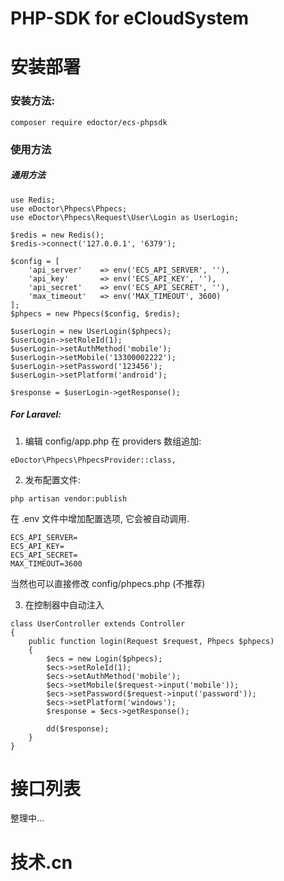 # PHP-SDK for eCloudSystem
# 安装部署
### 安装方法:
```
composer require edoctor/ecs-phpsdk
```
### 使用方法
##### 通用方法
```
use Redis;
use eDoctor\Phpecs\Phpecs;
use eDoctor\Phpecs\Request\User\Login as UserLogin;

$redis = new Redis();
$redis->connect('127.0.0.1', '6379');

$config = [
    'api_server'    => env('ECS_API_SERVER', ''),
    'api_key'       => env('ECS_API_KEY', ''),
    'api_secret'    => env('ECS_API_SECRET', ''),
    'max_timeout'   => env('MAX_TIMEOUT', 3600)
];
$phpecs = new Phpecs($config, $redis);

$userLogin = new UserLogin($phpecs);
$userLogin->setRoleId(1);
$userLogin->setAuthMethod('mobile');
$userLogin->setMobile('13300002222');
$userLogin->setPassword('123456');
$userLogin->setPlatform('android');

$response = $userLogin->getResponse();
```

##### For Laravel:
1. 编辑 config/app.php 在 providers 数组追加:
```
eDoctor\Phpecs\PhpecsProvider::class,
```
2. 发布配置文件:
```
php artisan vendor:publish
```
在 .env 文件中增加配置选项, 它会被自动调用.
```
ECS_API_SERVER=
ECS_API_KEY=
ECS_API_SECRET=
MAX_TIMEOUT=3600
```
当然也可以直接修改 config/phpecs.php (不推荐)

3. 在控制器中自动注入
```
class UserController extends Controller
{
    public function login(Request $request, Phpecs $phpecs)
    {
        $ecs = new Login($phpecs);
        $ecs->setRoleId(1);
        $ecs->setAuthMethod('mobile');
        $ecs->setMobile($request->input('mobile'));
        $ecs->setPassword($request->input('password'));
        $ecs->setPlatform('windows');
        $response = $ecs->getResponse();
        
        dd($response);
    }
}
```

# 接口列表
整理中...
# 技术.cn